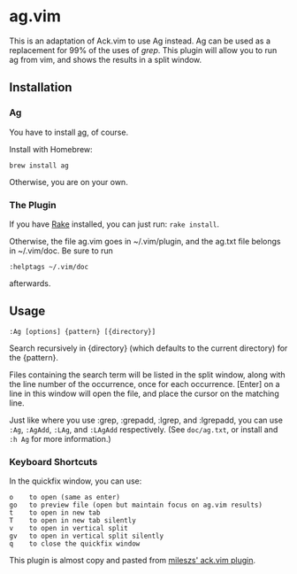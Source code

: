 # ag.vim #

This is an adaptation of Ack.vim to use Ag instead. Ag can be used as a
replacement for 99% of the uses of _grep_.  This plugin will allow you to run
ag from vim, and shows the results in a split window.


## Installation ##


### Ag

You have to install [ag](https://github.com/ggreer/the_silver_searcher), of course.

Install with Homebrew:

    brew install ag

Otherwise, you are on your own.

### The Plugin

If you have [Rake](http://rake.rubyforge.org/) installed, you can just run: `rake install`.

Otherwise, the file ag.vim goes in ~/.vim/plugin, and the ag.txt file belongs in ~/.vim/doc.  Be sure to run

    :helptags ~/.vim/doc

afterwards.


## Usage ##

    :Ag [options] {pattern} [{directory}]

Search recursively in {directory} (which defaults to the current directory) for the {pattern}.

Files containing the search term will be listed in the split window, along with
the line number of the occurrence, once for each occurrence.  [Enter] on a line
in this window will open the file, and place the cursor on the matching line.

Just like where you use :grep, :grepadd, :lgrep, and :lgrepadd, you can use `:Ag`, `:AgAdd`, `:LAg`, and `:LAgAdd` respectively. (See `doc/ag.txt`, or install and `:h Ag` for more information.)

### Keyboard Shortcuts ###

In the quickfix window, you can use:

    o    to open (same as enter)
    go   to preview file (open but maintain focus on ag.vim results)
    t    to open in new tab
    T    to open in new tab silently
    v    to open in vertical split
    gv   to open in vertical split silently
    q    to close the quickfix window

This plugin is almost copy and pasted from [mileszs' ack.vim plugin](https://github.com/mileszs/ack.vim).
